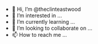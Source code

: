 - 👋 Hi, I’m @theclinteastwood
- 👀 I’m interested in ...
- 🌱 I’m currently learning ...
- 💞️ I’m looking to collaborate on ...
- 📫 How to reach me ...

<!---
theclinteastwood/theclinteastwood is a ✨ special ✨ repository because its `README.md` (this file) appears on your GitHub profile.
You can click the Preview link to take a look at your changes.
--->
